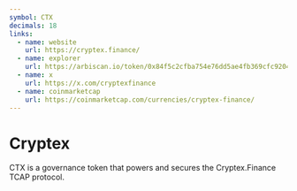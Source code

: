 ```yaml
---
symbol: CTX
decimals: 18
links:
  - name: website
    url: https://cryptex.finance/
  - name: explorer
    url: https://arbiscan.io/token/0x84f5c2cfba754e76dd5ae4fb369cfc920425e12b
  - name: x
    url: https://x.com/cryptexfinance
  - name: coinmarketcap
    url: https://coinmarketcap.com/currencies/cryptex-finance/
---
```


# Cryptex

CTX is a governance token that powers and secures the Cryptex.Finance TCAP protocol.
